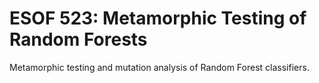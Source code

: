 # ESOF 523: Metamorphic Testing of Random Forests

Metamorphic testing and mutation analysis of Random Forest classifiers.